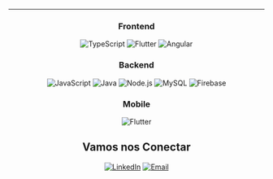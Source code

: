 
---

<div align="center">
  
  ### Frontend

![TypeScript](https://img.shields.io/badge/TypeScript-000000?style=for-the-badge&logo=typescript&logoColor=3178C6)
![Flutter](https://img.shields.io/badge/Flutter-000000?style=for-the-badge&logo=flutter&logoColor=02569B)
![Angular](https://img.shields.io/badge/Angular-000000?style=for-the-badge&logo=angular&logoColor=DD0031)


  ### Backend
  
![JavaScript](https://img.shields.io/badge/JavaScript-000000?style=for-the-badge&logo=javascript&logoColor=F7DF1E)
![Java](https://img.shields.io/badge/Java-000000?style=for-the-badge&logo=openjdk&logoColor=ED8B00)
![Node.js](https://img.shields.io/badge/Node.js-000000?style=for-the-badge&logo=nodedotjs&logoColor=339933)
![MySQL](https://img.shields.io/badge/MySQL-000000?style=for-the-badge&logo=mysql&logoColor=4479A1)
![Firebase](https://img.shields.io/badge/Firebase-000000?style=for-the-badge&logo=firebase&logoColor=FFCA28)


  ### Mobile
  
  ![Flutter](https://img.shields.io/badge/Flutter-000000?style=for-the-badge&logo=flutter&logoColor=02569B)


  ## Vamos nos Conectar

[![LinkedIn](https://img.shields.io/badge/LinkedIn-000000?style=for-the-badge&logo=linkedin&logoColor=0A66C2)](alexandre-pinto-b0674a274/overlay/contact-info/)
[![Email](https://img.shields.io/badge/Email-000000?style=for-the-badge&logo=gmail&logoColor=EA4335)](mailto:alexandrepinto199014@gmail.com)


